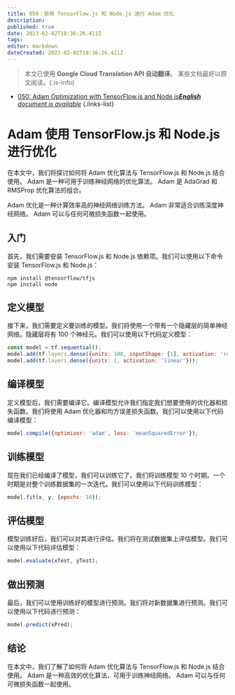 ```yaml
---
title: 050：使用 TensorFlow.js 和 Node.js 进行 Adam 优化
description: 
published: true
date: 2023-02-02T18:36:26.411Z
tags: 
editor: markdown
dateCreated: 2023-02-02T18:36:26.411Z
---
```


> 本文已使用 **Google Cloud Translation API 自动翻译**。
某些文档最好以原文阅读。{.is-info}



- [050: Adam Optimization with TensorFlow.js and Node.js***English** document is available*](/en/Knowledge-base/TensorFlow-js/Learning/050-adam-optimization-with-tensorflow-js-and-node-js)
{.links-list}


# Adam 使用 TensorFlow.js 和 Node.js 进行优化

在本文中，我们将探讨如何将 Adam 优化算法与 TensorFlow.js 和 Node.js 结合使用。 Adam 是一种可用于训练神经网络的优化算法。 Adam 是 AdaGrad 和 RMSProp 优化算法的组合。

Adam 优化是一种计算效率高的神经网络训练方法。 Adam 非常适合训练深度神经网络。 Adam 可以与任何可微损失函数一起使用。

## 入门

首先，我们需要安装 TensorFlow.js 和 Node.js 依赖项。我们可以使用以下命令安装 TensorFlow.js 和 Node.js：

```
npm install @tensorflow/tfjs
npm install node
```

## 定义模型

接下来，我们需要定义要训练的模型。我们将使用一个带有一个隐藏层的简单神经网络。隐藏层将有 100 个神经元。我们可以使用以下代码定义模型：

```javascript
const model = tf.sequential();
model.add(tf.layers.dense({units: 100, inputShape: [1], activation: 'relu'}));
model.add(tf.layers.dense({units: 1, activation: 'linear'}));
```

## 编译模型

定义模型后，我们需要编译它。编译模型允许我们指定我们想要使用的优化器和损失函数。我们将使用 Adam 优化器和均方误差损失函数。我们可以使用以下代码编译模型：

```javascript
model.compile({optimizer: 'adam', loss: 'meanSquaredError'});
```

## 训练模型

现在我们已经编译了模型，我们可以训练它了。我们将训练模型 10 个时期。一个时期是对整个训练数据集的一次迭代。我们可以使用以下代码训练模型：

```javascript
model.fit(x, y, {epochs: 10});
```

## 评估模型

模型训练好后，我们可以对其进行评估。我们将在测试数据集上评估模型。我们可以使用以下代码评估模型：

```javascript
model.evaluate(xTest, yTest);
```

## 做出预测

最后，我们可以使用训练好的模型进行预测。我们将对新数据集进行预测。我们可以使用以下代码进行预测：

```javascript
model.predict(xPred);
```

## 结论

在本文中，我们了解了如何将 Adam 优化算法与 TensorFlow.js 和 Node.js 结合使用。 Adam 是一种高效的优化算法，可用于训练神经网络。 Adam 可以与任何可微损失函数一起使用。